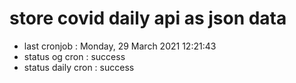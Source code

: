 # store covid daily api as json data

- last cronjob : Monday, 29 March 2021 12:21:43
- status og cron : success
- status daily cron : success
      
      